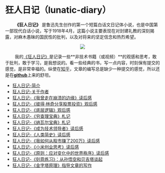 # 狂人日记（lunatic-diary）

&nbsp;&nbsp;&nbsp;&nbsp;&nbsp;&nbsp;&nbsp;&nbsp;**《狂人日记》** 是鲁迅先生创作的第一个短篇白话文日记体小说，也是中国第一部现代白话小说，写于1918年4月，这篇小说主要表现在对封建礼教的深刻揭露，对麻木愚昧的国民性的批判，以及对将来的坚定信念和热烈希望。

<center>
<img src="https://weipeng2k.github.io/lunatic-diary/resources/readme.jpeg" />
</center>

&nbsp;&nbsp;&nbsp;&nbsp;&nbsp;&nbsp;&nbsp;&nbsp;我的[《狂人日记》](https://weipeng2k.github.io/lunatic-diary/)是记录一些**非技术书籍（或视频）**的观感和思考，敢于批判，敢于学习，是我想说的。看一些经典的书，写一点内容，时刻保有提交的感觉，是非常幸福的。纵使在[知乎](https://www.zhihu.com/people/peng.weip)，文章的编写总是缺少一种提交的感觉，所以还是在[**github**](https://github.com/weipeng2k/lunatic-diary)上来的舒坦。

* [狂人日记-简介](README.md)
* [狂人日记-关于作者](ABOUTME.md)
* [狂人日记-《我曾走在崩溃的边缘》读后感](book/i-was-on-the-verge-of-collapse.md)
* [狂人日记-《彼得·林奇分享股票投资》观后感](book/peter-lynch-at-1994.md)
* [狂人日记-《底层逻辑》观后感](book/the-underlying-logic.md)
* [狂人日记-《穷查理宝典》札记](book/poor-charlies.md)
* [狂人日记-《纳瓦尔宝典》札记](book/almanack-of-naval-ravikant.md)
* [狂人日记-《成为技术领导者》读后感](book/become-a-leader.md)
* [狂人日记-《人类简史》读后感](book/a-brief-history-of-humankind.md)
* [狂人日记-《我如何从股市赚了200万》读后感](book/how-i-gain-money-from-stock.md)
* [狂人日记-《小米创业思考》读后感](book/xiaomi-create.md)
* [狂人日记-《原则：应对变化中的世界秩序》读后感](book/principle.md)
* [狂人日记-《刻意练习》：从孙悟空和贝吉塔谈起](book/deliberate-practice.md)
* [狂人日记-《金字塔原理》指导文章的写作](book/pyramid-concept.md)
